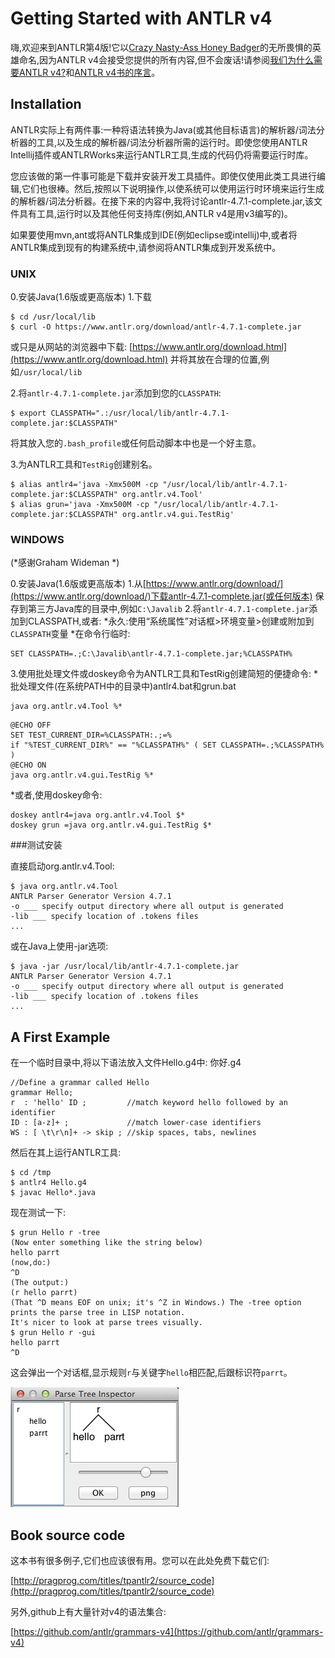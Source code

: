 # Getting Started with ANTLR v4

嗨,欢迎来到ANTLR第4版!它以[Crazy Nasty-Ass Honey Badger](http://www.youtube.com/watch?v=4r7wHMg5Yjg)的无所畏惧的英雄命名,因为ANTLR v4会接受您提供的所有内容,但不会废话!请参阅[我们为什么需要ANTLR v4?](faq/general.md)和[ANTLR v4书的序言](http://media.pragprog.com/titles/tpantlr2/preface.pdf)。

## Installation

ANTLR实际上有两件事:一种将语法转换为Java(或其他目标语言)的解析器/词法分析器的工具,以及生成的解析器/词法分析器所需的运行时。即使您使用ANTLR Intellij插件或ANTLRWorks来运行ANTLR工具,生成的代码仍将需要运行时库。

您应该做的第一件事可能是下载并安装开发工具插件。即使仅使用此类工具进行编辑,它们也很棒。然后,按照以下说明操作,以使系统可以使用运行时环境来运行生成的解析器/词法分析器。在接下来的内容中,我将讨论antlr-4.7.1-complete.jar,该文件具有工具,运行时以及其他任何支持库(例如,ANTLR v4是用v3编写的)。

如果要使用mvn,ant或将ANTLR集成到IDE(例如eclipse或intellij)中,或者将ANTLR集成到现有的构建系统中,请参阅将ANTLR集成到开发系统中。

### UNIX

0.安装Java(1.6版或更高版本)
1.下载
```
$ cd /usr/local/lib
$ curl -O https://www.antlr.org/download/antlr-4.7.1-complete.jar
```
或只是从网站的浏览器中下载:
    [https://www.antlr.org/download.html](https://www.antlr.org/download.html)
并将其放在合理的位置,例如`/usr/local/lib`

2.将`antlr-4.7.1-complete.jar`添加到您的`CLASSPATH`:
```
$ export CLASSPATH=".:/usr/local/lib/antlr-4.7.1-complete.jar:$CLASSPATH"
```
将其放入您的`.bash_profile`或任何启动脚本中也是一个好主意。

3.为ANTLR工具和`TestRig`创建别名。
```
$ alias antlr4='java -Xmx500M -cp "/usr/local/lib/antlr-4.7.1-complete.jar:$CLASSPATH" org.antlr.v4.Tool'
$ alias grun='java -Xmx500M -cp "/usr/local/lib/antlr-4.7.1-complete.jar:$CLASSPATH" org.antlr.v4.gui.TestRig'
```

### WINDOWS

(*感谢Graham Wideman *)

0.安装Java(1.6版或更高版本)
1.从[https://www.antlr.org/download/](https://www.antlr.org/download/)下载antlr-4.7.1-complete.jar(或任何版本)
保存到第三方Java库的目录中,例如`C:\Javalib`
2.将`antlr-4.7.1-complete.jar`添加到CLASSPATH,或者:
  *永久:使用“系统属性”对话框>环境变量>创建或附加到`CLASSPATH`变量
  *在命令行临时:
```
SET CLASSPATH=.;C:\Javalib\antlr-4.7.1-complete.jar;%CLASSPATH%
```
3.使用批处理文件或doskey命令为ANTLR工具和TestRig创建简短的便捷命令:
  *批处理文件(在系统PATH中的目录中)antlr4.bat和grun.bat
```
java org.antlr.v4.Tool %*
```
```
@ECHO OFF
SET TEST_CURRENT_DIR=%CLASSPATH:.;=%
if "%TEST_CURRENT_DIR%" == "%CLASSPATH%" ( SET CLASSPATH=.;%CLASSPATH% )
@ECHO ON
java org.antlr.v4.gui.TestRig %*
```
  *或者,使用doskey命令:
```
doskey antlr4=java org.antlr.v4.Tool $*
doskey grun =java org.antlr.v4.gui.TestRig $*
```

###测试安装

直接启动org.antlr.v4.Tool:

```
$ java org.antlr.v4.Tool
ANTLR Parser Generator Version 4.7.1
-o ___ specify output directory where all output is generated
-lib ___ specify location of .tokens files
...
```

或在Java上使用-jar选项:

```
$ java -jar /usr/local/lib/antlr-4.7.1-complete.jar
ANTLR Parser Generator Version 4.7.1
-o ___ specify output directory where all output is generated
-lib ___ specify location of .tokens files
...
```

## A First Example

在一个临时目录中,将以下语法放入文件Hello.g4中:
你好.g4

```
//Define a grammar called Hello
grammar Hello;
r  : 'hello' ID ;         //match keyword hello followed by an identifier
ID : [a-z]+ ;             //match lower-case identifiers
WS : [ \t\r\n]+ -> skip ; //skip spaces, tabs, newlines
```

然后在其上运行ANTLR工具:

```
$ cd /tmp
$ antlr4 Hello.g4
$ javac Hello*.java
```

现在测试一下:

```
$ grun Hello r -tree
(Now enter something like the string below)
hello parrt
(now,do:)
^D
(The output:)
(r hello parrt)
(That ^D means EOF on unix; it's ^Z in Windows.) The -tree option prints the parse tree in LISP notation.
It's nicer to look at parse trees visually.
$ grun Hello r -gui
hello parrt
^D
```

这会弹出一个对话框,显示规则`r`与关键字`hello`相匹配,后跟标识符`parrt`。

![](images/hello-parrt.png)

## Book source code

这本书有很多例子,它们也应该很有用。您可以在此处免费下载它们:

[http://pragprog.com/titles/tpantlr2/source_code](http://pragprog.com/titles/tpantlr2/source_code)

另外,github上有大量针对v4的语法集合:

[https://github.com/antlr/grammars-v4](https://github.com/antlr/grammars-v4)